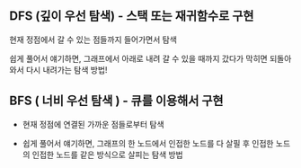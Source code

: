 ## DFS (깊이 우선 탐색) - 스택 또는 재귀함수로 구현

현재 정점에서 갈 수 있는 점들까지 들어가면서 탐색 

쉽게 풀어서 얘기하면, 그래프에서 아래로 내려 갈 수 있을 때까지 갔다가 막히면 되돌아와서 다시 내려가는 탐색 방법!

## BFS ( 너비 우선 탐색 ) - 큐를 이용해서 구현

 - 현재 정점에 연결된 가까운 점들로부터 탐색

+ 쉽게 풀어서 얘기하면, 그래프의 한 노드에서 인접한 노드를 다 살필 후 인접한 노드의 인접한 노드를 같은 방식으로 살피는 탐색 방법

